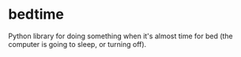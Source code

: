 # bedtime

Python library for doing something when it's almost time for bed (the computer is going to sleep, or turning off).
